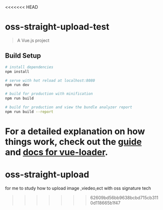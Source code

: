 <<<<<<< HEAD
# oss-straight-upload-test

> A Vue.js project

## Build Setup

``` bash
# install dependencies
npm install

# serve with hot reload at localhost:8080
npm run dev

# build for production with minification
npm run build

# build for production and view the bundle analyzer report
npm run build --report
```

For a detailed explanation on how things work, check out the [guide](http://vuejs-templates.github.io/webpack/) and [docs for vue-loader](http://vuejs.github.io/vue-loader).
=======
# oss-straight-upload
for me to study how to upload image ,viedeo,ect with oss signature tech
>>>>>>> 62609bd56bb9638bcbd715cb3110d118665b1f47
